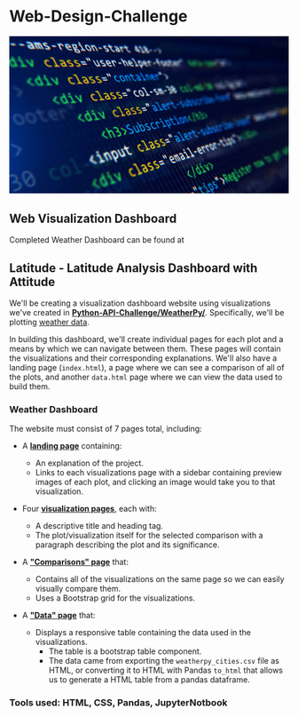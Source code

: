 # Web-Design-Challenge 

![HTML_scaled.jpeg](https://github.com/PeiDay/Web-Design-Challenge/blob/main/Resources/assets/HTML_scaled.jpeg)

## Web Visualization Dashboard

Completed Weather Dashboard can be found at 

## Latitude - Latitude Analysis Dashboard with Attitude

We'll be creating a visualization dashboard website using visualizations we've created in **[Python-API-Challenge/WeatherPy/](#https://github.com/PeiDay/Python-API-Challenge/blob/main/WeatherPy/weatherpy_cities.csv)**.  Specifically, we'll be plotting [weather data](Resources/weatherpy_cities.csv).

In building this dashboard, we'll create individual pages for each plot and a means by which we can navigate between them. These pages will contain the visualizations and their corresponding explanations. We'll also have a landing page (`index.html`), a page where we can see a comparison of all of the plots, and another `data.html` page where we can view the data used to build them.

### Weather Dashboard

The website must consist of 7 pages total, including:

* A **[landing page](#landing-page)** containing:
  * An explanation of the project.
  * Links to each visualizations page with a sidebar containing preview images of each plot, and clicking an image would take you to that visualization.

* Four **[visualization pages](#visualization-pages)**, each with:
  * A descriptive title and heading tag.
  * The plot/visualization itself for the selected comparison with a paragraph describing the plot and its significance.

* A **["Comparisons" page](#comparisons-page)** that:
  * Contains all of the visualizations on the same page so we can easily visually compare them.
  * Uses a Bootstrap grid for the visualizations.

* A **["Data" page](#data-page)** that:
  * Displays a responsive table containing the data used in the visualizations.
    * The table is a bootstrap table component.
    * The data came from exporting the `weatherpy_cities.csv` file as HTML, or converting it to HTML with Pandas `to_html` that allows us to generate a HTML table from a pandas dataframe. 

### Tools used: HTML, CSS, Pandas, JupyterNotbook